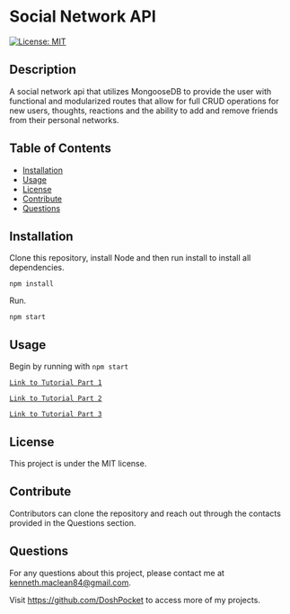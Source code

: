 # Social Network API

[![License: MIT](https://img.shields.io/badge/License-MIT-yellow.svg)](https://opensource.org/licenses/MIT)

## Description

A social network api that utilizes MongooseDB to provide the user with functional and modularized routes that allow for full CRUD operations for new users, thoughts, reactions and the ability to add and remove friends from their personal networks. 

## Table of Contents

- [Installation](#installation)
- [Usage](#usage)
- [License](#license)
- [Contribute](#contribute)
- [Questions](#questions)

## Installation

Clone this repository, install Node and then run install to install all dependencies.

`npm install`

Run.

`npm start`

## Usage

Begin by running with `npm start`

[`Link to Tutorial Part 1`](https://drive.google.com/file/d/1wwKZJRBR7O9oN2PJf5o45kW9YbS2FHuL/view?usp=sharing)

[`Link to Tutorial Part 2`](https://drive.google.com/file/d/1YfWZeKmR2opcxM5Ge5DPOexAUSYxwNEY/view?usp=sharing)

[`Link to Tutorial Part 3`](https://drive.google.com/file/d/1NbP1NPGyLZ1FuNrbBL_6LPEC3EOC5RB-/view?usp=sharing)

## License

This project is under the MIT license.

## Contribute

Contributors can clone the repository and reach out through the contacts provided in the Questions section.

## Questions

  For any questions about this project, please contact me at kenneth.maclean84@gmail.com. 

  Visit https://github.com/DoshPocket to access more of my projects.